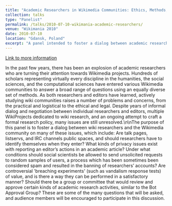 ```yaml
---
title: "Academic Researchers in Wikimedia Communities: Ethics, Methods, and Policies"
collection: talks
type: "Panelist"
permalink: /talks/2010-07-10-wikimania-academic-researchers/ 
venue: "Wikimania 2010"
date: 2010-07-10
location: "Gdansk, Poland"
excerpt: "A panel intended to foster a dialog between academic researchers who study Wikimedia projects and the Wikimedia community."
---
```


<a href='https://wikimania2010.wikimedia.org/wiki/Submissions/Academic_Researchers_in_Wikimedia_Communities:_Ethics,_Methods,_and_Policies'>Link to more information</a>

In the past few years, there has been an explosion of academic researchers who are turning their attention towards Wikimedia projects. Hundreds of scholars representing virtually every discipline in the humanities, the social sciences, and the computational sciences have entered various Wikimedia communities to answer a broad range of questions using an equally diverse set of methods. As both researchers and editors have learned, actively studying wiki communities raises a number of problems and concerns, from the practical and logistical to the ethical and legal. Despite years of informal dialog and negotiation between individual researchers and editors, multiple WikiProjects dedicated to wiki research, and an ongoing attempt to craft a formal research policy, many issues are still unresolved.\n\nThe purpose of this panel is to foster a dialog between wiki researchers and the Wikimedia community on many of these issues, which include: Are talk pages, listservs, and IRC channels public spaces, and should researchers have to identify themselves when they enter? What kinds of privacy issues exist with reporting an editor’s actions in an academic article? Under what conditions should social scientists be allowed to send unsolicited requests to random samples of users, a process which has been sometimes been considered spam and resulted in the banning of researchers’ accounts? Are controversial &apos;breaching experiments&apos; (such as vandalism response tests) of value, and is there a way they can be performed in a satisfactory manner? Should there be a group or committee that would review and approve certain kinds of academic research activities, similar to the Bot Approval Group? These are some of the many questions that will be asked, and audience members will be encouraged to participate in this discussion.
